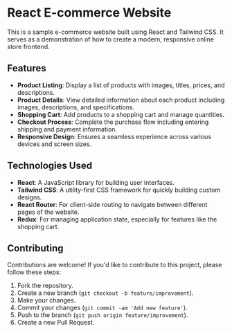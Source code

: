 # React E-commerce Website

This is a sample e-commerce website built using React and Tailwind CSS. It serves as a demonstration of how to create a modern, responsive online store frontend.

## Features

- **Product Listing**: Display a list of products with images, titles, prices, and descriptions.
- **Product Details**: View detailed information about each product including images, descriptions, and specifications.
- **Shopping Cart**: Add products to a shopping cart and manage quantities.
- **Checkout Process**: Complete the purchase flow including entering shipping and payment information.
- **Responsive Design**: Ensures a seamless experience across various devices and screen sizes.

## Technologies Used

- **React**: A JavaScript library for building user interfaces.
- **Tailwind CSS**: A utility-first CSS framework for quickly building custom designs.
- **React Router**: For client-side routing to navigate between different pages of the website.
- **Redux**: For managing application state, especially for features like the shopping cart.

## Contributing

Contributions are welcome! If you'd like to contribute to this project, please follow these steps:

1. Fork the repository.
2. Create a new branch (`git checkout -b feature/improvement`).
3. Make your changes.
4. Commit your changes (`git commit -am 'Add new feature'`).
5. Push to the branch (`git push origin feature/improvement`).
6. Create a new Pull Request.

